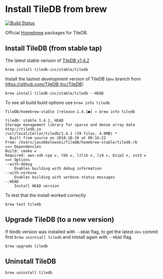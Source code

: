 # Install TileDB from brew

[![Build Status](https://travis-ci.org/TileDB-Inc/homebrew-stable.svg?branch=master)](https://travis-ci.org/TileDB-Inc/homebrew-stable)

Official [Homebrew](https://brew.sh/) packages for TileDB.

## Install TileDB (from stable tap)

The latest stable verison of [TileDB v1.4.2](https://github.com/TileDB-Inc/TileDB/releases/tag/1.4.2)

```
brew install tiledb-inc/stable/tiledb
```

Install the lastest development version of TileDB (`dev` branch from https://github.com/TileDB-Inc/TileDB)

```
brew install tiledb-inc/stable/tiledb --HEAD
```

To see all build build options use `brew info tiledb`

```
TileDB/homebrew-stable [release-1.4.1●] » brew info tiledb

tiledb: stable 1.4.1, HEAD
Storage management library for sparse and dense array data
http://tiledb.io
/usr/local/Cellar/tiledb/1.4.1 (39 files, 4.0MB) *
  Built from source on 2018-10-26 at 09:16:22
From: /Users/jacobbolewski/TileDB/homebrew-stable/tiledb.rb
==> Dependencies
Build: cmake ✔
Required: aws-sdk-cpp ✔, tbb ✔, lzlib ✔, lz4 ✔, bzip2 ✔, zstd ✔
==> Options
--with-debug
	Enables building with debug information
--with-verbose
	Enables building with verbose status messages
--HEAD
	Install HEAD version
```

To test that the install worked correctly:

```
brew test tiledb
```

## Upgrade TileDB (to a new version)

If tiledb version was installed with `--HEAD` flag, to get the latest `dev` commit first `brew unintsall tiledb` and intstall again with `--HEAD` flag. 

```
brew upgrade tiledb
```

## Uninstall TileDB

```
brew uninstall tiledb
```
